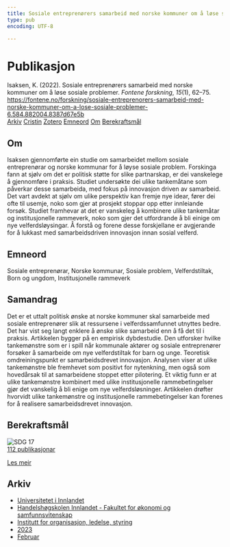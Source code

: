 ```yaml
---
title: Sosiale entreprenørers samarbeid med norske kommuner om å løse sosiale problemer
type: pub
encoding: UTF-8

---
```

<h1>Publikasjon</h1>
<article id="csl-bib-container-5TAUAJW6" class="csl-bib-container">
  <div class="csl-bib-body"> <div class="csl-entry">Isaksen, K. (2022). Sosiale entreprenørers samarbeid med norske kommuner om å løse sosiale problemer. <i>Fontene forskning</i>, <i>15</i>(1), 62–75. <a href="https://fontene.no/forskning/sosiale-entreprenorers-samarbeid-med-norske-kommuner-om-a-lose-sosiale-problemer-6.584.882004.8387d67e5b">https://fontene.no/forskning/sosiale-entreprenorers-samarbeid-med-norske-kommuner-om-a-lose-sosiale-problemer-6.584.882004.8387d67e5b</a></div> </div>
  <div class="csl-bib-buttons">
    <a href="#taxonomy-article-5TAUAJW6" alt="archive" class="csl-bib-button">Arkiv</a>
    <a href="https://app.cristin.no/results/show.jsf?id=2121706" alt="Cristin" class="csl-bib-button">Cristin</a>
    <a href="http://zotero.org/groups/5881554/items/5TAUAJW6" alt="Zotero" class="csl-bib-button">Zotero</a>
    <a href="#keywords-article-5TAUAJW6" alt="keywords" class="csl-bib-button">Emneord</a>
    <a href="#about-article-5TAUAJW6" alt="about_pub" class="csl-bib-button">Om</a>
    <a href="#sdg-article-5TAUAJW6" alt="sdg" class="csl-bib-button">Berekraftsmål</a>
  </div>
  <div id="csl-bib-meta-container-5TAUAJW6"></div>
</article>
<div id="csl-bib-meta-5TAUAJW6" class="csl-bib-meta">
  <article id="about-article-5TAUAJW6" class="about_pub-article">
    <h1>Om</h1>
    Isaksen gjennomførte ein studie om samarbeidet mellom sosiale entreprenørar og norske kommunar for å løyse sosiale problem. Forskinga fann at sjølv om det er politisk støtte for slike partnarskap, er dei vanskelege å gjennomføre i praksis. Studiet undersøkte dei ulike tankemåtane som påverkar desse samarbeida, med fokus på innovasjon driven av samarbeid. Det vart avdekt at sjølv om ulike perspektiv kan fremje nye idear, fører dei ofte til usemje, noko som gjer at prosjekt stoppar opp etter innleiande forsøk. Studiet framhevar at det er vanskeleg å kombinere ulike tankemåtar og institusjonelle rammeverk, noko som gjer det utfordrande å bli einige om nye velferdsløysingar. Å forstå og forene desse forskjellane er avgjerande for å lukkast med samarbeidsdriven innovasjon innan sosial velferd.
  </article>
  <article id="keywords-article-5TAUAJW6" class="keywords-article">
    <h1>Emneord</h1>
    Sosiale entreprenørar, Norske kommunar, Sosiale problem, Velferdstiltak, Born og ungdom, Institusjonelle rammeverk
  </article>
  <article id="abstract-article-5TAUAJW6" class="abstract-article">
    <h1>Samandrag</h1>
    Det er et uttalt politisk ønske at norske kommuner skal samarbeide med sosiale entreprenører slik at ressursene i velferdssamfunnet utnyttes bedre. Det har vist seg langt enklere å ønske slike samarbeid enn å få det til i praksis. Artikkelen bygger på en empirisk dybdestudie. Den utforsker hvilke tankemønstre som er i spill når kommunale aktører og sosiale entreprenører forsøker å samarbeide om nye velferdstiltak for barn og unge. Teoretisk omdreiningspunkt er samarbeidsdrevet innovasjon. Analysen viser at ulike tankemønstre ble fremhevet som positivt for nytenkning, men også som hovedårsak til at samarbeidene stoppet etter pilotering. Et viktig funn er at ulike tankemønstre kombinert med ulike institusjonelle rammebetingelser gjør det vanskelig å bli enige om nye velferdsløsninger. Artikkelen drøfter hvorvidt ulike tankemønstre og institusjonelle rammebetingelser kan forenes for å realisere samarbeidsdrevet innovasjon.
  </article>
  <article id="sdg-article-5TAUAJW6" class="sdg-article">
    <h1>Berekraftsmål</h1>
    <div class="sdg-container"><div id="sdg17" class="sdg">
        <img src="{{< params subfolder >}}images/sdg/sdg17_nn.png" class="image" alt="SDG 17">
        <div class="sdg-overlay">
          <a href="/nn/archive/?key=?sdg=17#archive" class="sdg-publication-count"><span>112</span> publikasjonar</a>
          <p><a href="https://fn.no/om-fn/fns-baerekraftsmaal/samarbeid-for-aa-naa-maalene?lang=nno-NO" class="sdg-read-more">Les meir</a></p>
        </div>
      </div></div>
  </article>
  <article id="taxonomy-article-5TAUAJW6" class="taxonomy-article">
    <h1>Arkiv</h1>
    <ul>
      <li>
        <a href="/nn/archive/?key=3DCRN523">Universitetet i Innlandet</a>
      </li>
      <li>
        <a href="/nn/archive/?key=DU8Q9LN9">Handelshøgskolen Innlandet - Fakultet for økonomi og samfunnsvitenskap</a>
      </li>
      <li>
        <a href="/nn/archive/?key=4LUWR3ZM">Institutt for organisasjon, ledelse, styring</a>
      </li>
      <li>
        <a href="/nn/archive/?key=THVQJFRI">2023</a>
      </li>
      <li>
        <a href="/nn/archive/?key=M4Y5J8RM">Februar</a>
      </li>
    </ul>
  </article>
</div>
